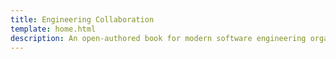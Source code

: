 ```yaml
---
title: Engineering Collaboration
template: home.html
description: An open-authored book for modern software engineering organizations. The starting point for advancing our digital market competitiveness.
---
```

